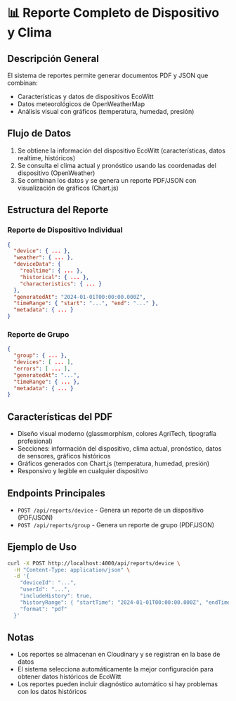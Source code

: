 # 📊 Reporte Completo de Dispositivo y Clima

## Descripción General
El sistema de reportes permite generar documentos PDF y JSON que combinan:
- Características y datos de dispositivos EcoWitt
- Datos meteorológicos de OpenWeatherMap
- Análisis visual con gráficos (temperatura, humedad, presión)

## Flujo de Datos
1. Se obtiene la información del dispositivo EcoWitt (características, datos realtime, históricos)
2. Se consulta el clima actual y pronóstico usando las coordenadas del dispositivo (OpenWeather)
3. Se combinan los datos y se genera un reporte PDF/JSON con visualización de gráficos (Chart.js)

## Estructura del Reporte
### Reporte de Dispositivo Individual
```json
{
  "device": { ... },
  "weather": { ... },
  "deviceData": {
    "realtime": { ... },
    "historical": { ... },
    "characteristics": { ... }
  },
  "generatedAt": "2024-01-01T00:00:00.000Z",
  "timeRange": { "start": "...", "end": "..." },
  "metadata": { ... }
}
```

### Reporte de Grupo
```json
{
  "group": { ... },
  "devices": [ ... ],
  "errors": [ ... ],
  "generatedAt": "...",
  "timeRange": { ... },
  "metadata": { ... }
}
```

## Características del PDF
- Diseño visual moderno (glassmorphism, colores AgriTech, tipografía profesional)
- Secciones: información del dispositivo, clima actual, pronóstico, datos de sensores, gráficos históricos
- Gráficos generados con Chart.js (temperatura, humedad, presión)
- Responsivo y legible en cualquier dispositivo

## Endpoints Principales
- `POST /api/reports/device` - Genera un reporte de un dispositivo (PDF/JSON)
- `POST /api/reports/group` - Genera un reporte de grupo (PDF/JSON)

## Ejemplo de Uso
```bash
curl -X POST http://localhost:4000/api/reports/device \
  -H "Content-Type: application/json" \
  -d '{
    "deviceId": "...",
    "userId": "...",
    "includeHistory": true,
    "historyRange": { "startTime": "2024-01-01T00:00:00.000Z", "endTime": "2024-01-02T00:00:00.000Z" },
    "format": "pdf"
  }'
```

## Notas
- Los reportes se almacenan en Cloudinary y se registran en la base de datos
- El sistema selecciona automáticamente la mejor configuración para obtener datos históricos de EcoWitt
- Los reportes pueden incluir diagnóstico automático si hay problemas con los datos históricos 